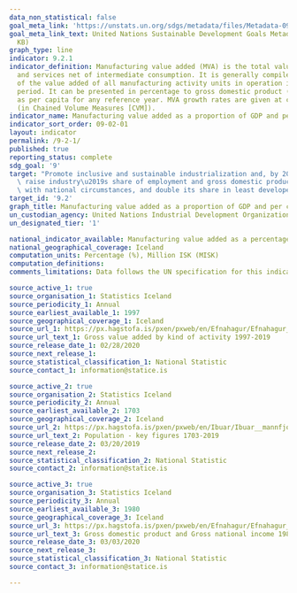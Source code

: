 ```yaml
---
data_non_statistical: false
goal_meta_link: 'https://unstats.un.org/sdgs/metadata/files/Metadata-09-02-01.pdf '
goal_meta_link_text: United Nations Sustainable Development Goals Metadata (PDF 217
  KB)
graph_type: line
indicator: 9.2.1
indicator_definition: Manufacturing value added (MVA) is the total value of goods
  and services net of intermediate consumption. It is generally compiled as the sum
  of the value added of all manufacturing activity units in operation in the reference
  period. It can be presented in percentage to gross domestic product (GDP) as well
  as per capita for any reference year. MVA growth rates are given at constant prices
  (in Chained Volume Measures [CVM]).
indicator_name: Manufacturing value added as a proportion of GDP and per capita
indicator_sort_order: 09-02-01
layout: indicator
permalink: /9-2-1/
published: true
reporting_status: complete
sdg_goal: '9'
target: "Promote inclusive and sustainable industrialization and, by 2030, significantly\
  \ raise industry\u2019s share of employment and gross domestic product, in line\
  \ with national circumstances, and double its share in least developed countries"
target_id: '9.2'
graph_title: Manufacturing value added as a proportion of GDP and per capita
un_custodian_agency: United Nations Industrial Development Organization (UNIDO)
un_designated_tier: '1'

national_indicator_available: Manufacturing value added as a percentage of GDP and per capita
national_geographical_coverage: Iceland
computation_units: Percentage (%), Million ISK (MISK)
computation_definitions:
comments_limitations: Data follows the UN specification for this indicator. This indicator has been identified in collaboration with topic experts.

source_active_1: true
source_organisation_1: Statistics Iceland
source_periodicity_1: Annual
source_earliest_available_1: 1997
source_geographical_coverage_1: Iceland
source_url_1: https://px.hagstofa.is/pxen/pxweb/en/Efnahagur/Efnahagur__thjodhagsreikningar__framluppgj_ISAT2008/THJ08404.px
source_url_text_1: Gross value added by kind of activity 1997-2019
source_release_date_1: 02/28/2020
source_next_release_1: 
source_statistical_classification_1: National Statistic
source_contact_1: information@statice.is

source_active_2: true
source_organisation_2: Statistics Iceland
source_periodicity_2: Annual
source_earliest_available_2: 1703
source_geographical_coverage_2: Iceland
source_url_2: https://px.hagstofa.is/pxen/pxweb/en/Ibuar/Ibuar__mannfjoldi__1_yfirlit__Yfirlit_mannfjolda/MAN00000.px
source_url_text_2: Population - key figures 1703-2019
source_release_date_2: 03/20/2019
source_next_release_2: 
source_statistical_classification_2: National Statistic
source_contact_2: information@statice.is

source_active_3: true
source_organisation_3: Statistics Iceland
source_periodicity_3: Annual
source_earliest_available_3: 1980
source_geographical_coverage_3: Iceland
source_url_3: https://px.hagstofa.is/pxen/pxweb/en/Efnahagur/Efnahagur__thjodhagsreikningar__landsframl__1_landsframleidsla/THJ01102.px/
source_url_text_3: Gross domestic product and Gross national income 1980-2019
source_release_date_3: 03/03/2020
source_next_release_3: 
source_statistical_classification_3: National Statistic
source_contact_3: information@statice.is

---
```

